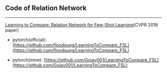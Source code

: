 ## Code of Relation Network
---
[Learning to Compare: Relation Network for Few-Shot Learning](https://arxiv.org/abs/1711.06025)(CVPR 2018 paper)  

- pytorch(official): [https://github.com/floodsung/LearningToCompare_FSL](https://github.com/floodsung/LearningToCompare_FSL)  

- pytorch(mine): [https://github.com/Gojay001/LearningToCompare_FSL](https://github.com/Gojay001/LearningToCompare_FSL)  